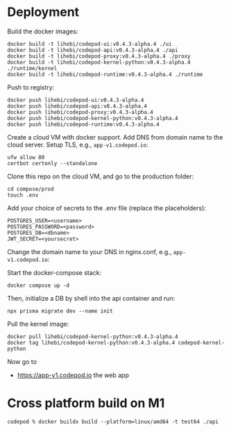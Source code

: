 # Deployment

Build the docker images:

```
docker build -t lihebi/codepod-ui:v0.4.3-alpha.4 ./ui
docker build -t lihebi/codepod-api:v0.4.3-alpha.4 ./api
docker build -t lihebi/codepod-proxy:v0.4.3-alpha.4 ./proxy
docker build -t lihebi/codepod-kernel-python:v0.4.3-alpha.4 ./runtime/kernel
docker build -t lihebi/codepod-runtime:v0.4.3-alpha.4 ./runtime
```

Push to registry:

```
docker push lihebi/codepod-ui:v0.4.3-alpha.4
docker push lihebi/codepod-api:v0.4.3-alpha.4
docker push lihebi/codepod-proxy:v0.4.3-alpha.4
docker push lihebi/codepod-kernel-python:v0.4.3-alpha.4
docker push lihebi/codepod-runtime:v0.4.3-alpha.4
```

Create a cloud VM with docker support. Add DNS from domain name to the cloud
server. Setup TLS, e.g., `app-v1.codepod.io`:

```
ufw allow 80
certbot certonly --standalone
```

Clone this repo on the cloud VM, and go to the production folder:

```
cd compose/prod
touch .env
```

Add your choice of secrets to the .env file (replace the placeholders):

```
POSTGRES_USER=<username>
POSTGRES_PASSWORD=<password>
POSTGRES_DB=<dbname>
JWT_SECRET=<yoursecret>
```

Change the domain name to your DNS in nginx.conf, e.g., `app-v1.codepod.io`:

Start the docker-compose stack:

```
docker compose up -d
```

Then, initialize a DB by shell into the api container and run:

```
npx prisma migrate dev --name init
```

Pull the kernel image:

```
docker pull lihebi/codepod-kernel-python:v0.4.3-alpha.4
docker tag lihebi/codepod-kernel-python:v0.4.3-alpha.4 codepod-kernel-python
```

Now go to

- https://app-v1.codepod.io the web app

# Cross platform build on M1

```
codepod % docker buildx build --platform=linux/amd64 -t test64 ./api
```
